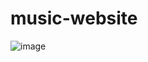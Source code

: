 # music-website
![image](https://github.com/shree-10/music-website/assets/86178940/1df1cbdf-e67e-4fc6-b2d8-16870a9d8d8f)
